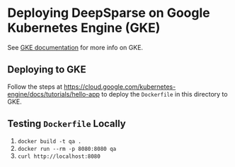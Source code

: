 # Deploying DeepSparse on Google Kubernetes Engine (GKE)

See [GKE documentation](https://cloud.google.com/kubernetes-engine) for more info on GKE.

## Deploying to GKE

Follow the steps at https://cloud.google.com/kubernetes-engine/docs/tutorials/hello-app
to deploy the `Dockerfile` in this directory to GKE.

## Testing `Dockerfile` Locally

1. `docker build -t qa .`
2. `docker run --rm -p 8080:8080 qa`
3. `curl http://localhost:8080`